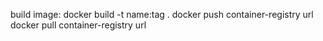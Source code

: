 build image:
    docker build -t name:tag .
    docker push container-registry url
    docker pull container-registry url